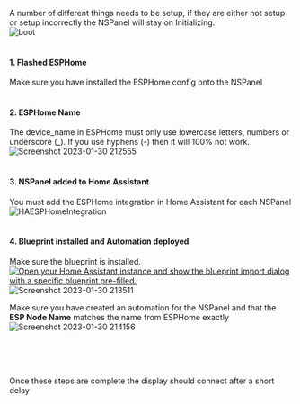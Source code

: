 A number of different things needs to be setup, if they are either not setup or setup incorrectly the NSPanel will stay on Initializing.<br>
![boot](https://user-images.githubusercontent.com/123868814/215597698-b89eb275-6c67-480a-a9d5-623ab17bee1b.png)
<br><br>

#### 1. Flashed ESPHome
Make sure you have installed the ESPHome config onto the NSPanel<br>
<br>

#### 2. ESPHome Name
The device_name in ESPHome must only use lowercase letters, numbers or underscore (\_). If you use hyphens (-) then it will 100% not work.<br>
![Screenshot 2023-01-30 212555](https://user-images.githubusercontent.com/123868814/215598710-af41f2f6-7184-4469-9e45-a91504803722.png)<br>
<br>

#### 3. NSPanel added to Home Assistant
You must add the ESPHome integration in Home Assistant for each NSPanel
![HAESPHomeIntegration](https://user-images.githubusercontent.com/123868814/215600125-a9e8cb72-17b3-4517-8132-bb3c5da5a50a.png)<br>
<br>

#### 4. Blueprint installed and Automation deployed
Make sure the blueprint is installed.<br>
 [![Open your Home Assistant instance and show the blueprint import dialog with a specific blueprint pre-filled.](https://my.home-assistant.io/badges/blueprint_import.svg)](https://my.home-assistant.io/redirect/blueprint_import/?blueprint_url=https%3A%2F%2Fgithub.com%2FBlackymas%2FNSPanel_HA_Blueprint%2Fblob%2Fmain%2Fnspanel_blueprint.yaml)<br>
![Screenshot 2023-01-30 213511](https://user-images.githubusercontent.com/123868814/215600277-4c66bc36-91d5-40c9-9d81-21bd8be4b114.png)

Make sure you have created an automation for the NSPanel and that the **ESP Node Name** matches the name from ESPHome exactly
![Screenshot 2023-01-30 214156](https://user-images.githubusercontent.com/123868814/215601843-bb5c31f7-6827-4c95-ac01-6b94e6dfdff4.png)

<br><br><br>

Once these steps are complete the display should connect after a short delay
